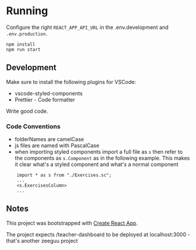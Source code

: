 # Running

Configure the right `REACT_APP_API_URL` in the .env.development and `.env.production`. 

    npm install
    npm run start
   
## Development

Make sure to install the following plugins for VSCode:
- vscode-styled-components
- Prettier - Code formatter 

Write good code.

### Code Conventions
- folderNames are camelCase
- js files are named with PascalCase
- when importing styled components import a full file as `s` 
then refer to the components as `s.Component` as in the following
example. This makes it clear what's a styled component and what's
a normal component


```
    import * as s from "./Exercises.sc";
    ... 
    <s.ExercisesColumn>
    ... 
```

## Notes

This project was bootstrapped with [Create React App](https://github.com/facebook/create-react-app).

The project expects /teacher-dashboard to be deployed at localhost:3000 - that's another zeeguu project
